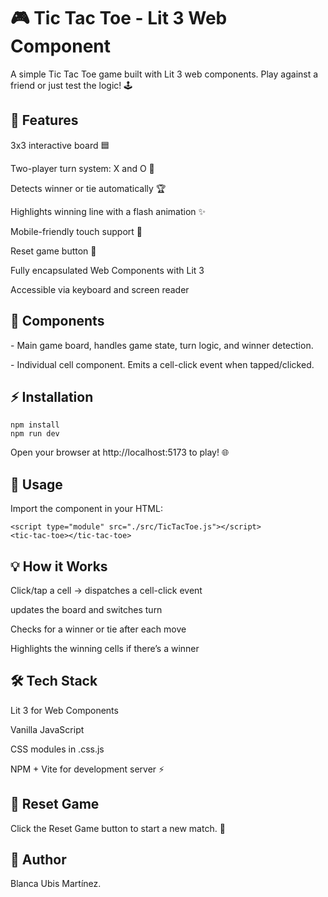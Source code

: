 # 🎮 Tic Tac Toe - Lit 3 Web Component

A simple Tic Tac Toe game built with Lit 3 web components. Play against a friend or just test the logic! 🕹️

## 🚀 Features

3x3 interactive board 🟦

Two-player turn system: X and O 🔄

Detects winner or tie automatically 🏆

Highlights winning line with a flash animation ✨

Mobile-friendly touch support 📱

Reset game button 🔁

Fully encapsulated Web Components with Lit 3

Accessible via keyboard and screen reader

## 🧩 Components

<tic-tac-toe> - Main game board, handles game state, turn logic, and winner detection.

<tic-tac-toe-cell> - Individual cell component. Emits a cell-click event when tapped/clicked.

## ⚡ Installation

```
npm install
npm run dev
```

Open your browser at http://localhost:5173
 to play! 🌐

## 📝 Usage

Import the component in your HTML:

```
<script type="module" src="./src/TicTacToe.js"></script>
<tic-tac-toe></tic-tac-toe>
```

## 💡 How it Works

Click/tap a cell → <tic-tac-toe-cell> dispatches a cell-click event

<tic-tac-toe> updates the board and switches turn

Checks for a winner or tie after each move

Highlights the winning cells if there’s a winner

## 🛠️ Tech Stack

Lit 3
 for Web Components

Vanilla JavaScript

CSS modules in .css.js

NPM + Vite for development server ⚡

## 🔄 Reset Game

Click the Reset Game button to start a new match. 🔁

## 🙋​ Author

Blanca Ubis Martínez.
